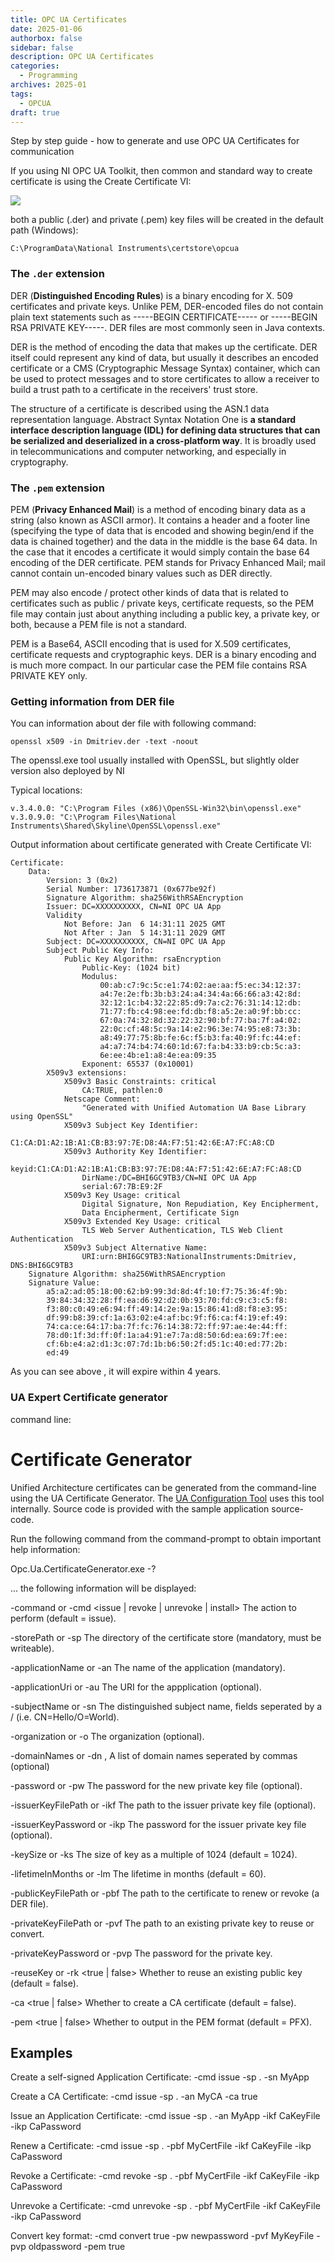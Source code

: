 ```yaml
---
title: OPC UA Certificates
date: 2025-01-06
authorbox: false
sidebar: false
description: OPC UA Certificates
categories:
  - Programming
archives: 2025-01
tags:
  - OPCUA
draft: true
---
```

Step by step guide - how to generate and use OPC UA Certificates for communication
<!--more-->

If you using NI OPC UA Toolkit, then common and standard way to create certificate is using the Create Certificate VI:

![](assets/create_cert_snippet.png)

both a public (.der) and private (.pem) key files will be created in the default path (Windows): 

```
C:\ProgramData\National Instruments\certstore\opcua
```

### The `.der` extension

DER (**Distinguished Encoding Rules**) is a binary encoding for X. 509 certificates and private keys. Unlike PEM, DER-encoded files do not contain plain text statements such as -----BEGIN CERTIFICATE----- or -----BEGIN RSA PRIVATE KEY-----. DER files are most commonly seen in Java contexts.

DER is the method of encoding the data that makes up the certificate. DER itself could represent any kind of data, but usually it describes an encoded certificate or a CMS (Cryptographic Message Syntax) container, which can be used to protect messages and to store certificates to allow a receiver to build a trust path to a certificate in the receivers' trust store.

The structure of a certificate is described using the ASN.1 data representation language. Abstract Syntax Notation One is **a standard interface description language (IDL) for defining data structures that can be serialized and deserialized in a cross-platform way**. It is broadly used in telecommunications and computer networking, and especially in cryptography.

### The `.pem` extension

PEM (**Privacy Enhanced Mail**) is a method of encoding binary data as a string (also known as ASCII armor). It contains a header and a footer line (specifying the type of data that is encoded and showing begin/end if the data is chained together) and the data in the middle is the base 64 data. In the case that it encodes a certificate it would simply contain the base 64 encoding of the DER certificate. PEM stands for Privacy Enhanced Mail; mail cannot contain un-encoded binary values such as DER directly.

PEM may also encode / protect other kinds of data that is related to certificates such as public / private keys, certificate requests, so the PEM file may contain just about anything including a public key, a private key, or both, because a PEM file is not a standard.

PEM is a Base64, ASCII encoding that is used for X.509 certificates, certificate requests and cryptographic keys. DER is a binary encoding and is much more compact. In our particular case the PEM file contains RSA PRIVATE KEY only.

### Getting information from DER file

You can information about der file with following command:

```
openssl x509 -in Dmitriev.der -text -noout
```

The openssl.exe tool usually installed with OpenSSL, but slightly older version also deployed by NI

Typical locations:

```
v.3.4.0.0: "C:\Program Files (x86)\OpenSSL-Win32\bin\openssl.exe"
v.3.0.9.0: "C:\Program Files\National Instruments\Shared\Skyline\OpenSSL\openssl.exe"
```

Output information about certificate generated with Create Certificate VI:

```
Certificate:
    Data:
        Version: 3 (0x2)
        Serial Number: 1736173871 (0x677be92f)
        Signature Algorithm: sha256WithRSAEncryption
        Issuer: DC=XXXXXXXXXX, CN=NI OPC UA App
        Validity
            Not Before: Jan  6 14:31:11 2025 GMT
            Not After : Jan  5 14:31:11 2029 GMT
        Subject: DC=XXXXXXXXXX, CN=NI OPC UA App
        Subject Public Key Info:
            Public Key Algorithm: rsaEncryption
                Public-Key: (1024 bit)
                Modulus:
                    00:ab:c7:9c:5c:e1:74:02:ae:aa:f5:ec:34:12:37:
                    a4:7e:2e:fb:3b:b3:24:a4:34:4a:66:66:a3:42:8d:
                    32:12:1c:b4:32:22:85:d9:7a:c2:76:31:14:12:db:
                    71:77:fb:c4:98:ee:fd:db:f8:a5:2e:a0:9f:bb:cc:
                    67:0a:74:32:8d:32:22:32:90:bf:77:ba:7f:a4:02:
                    22:0c:cf:48:5c:9a:14:e2:96:3e:74:95:e8:73:3b:
                    a8:49:77:75:8b:fe:6c:f5:b3:fa:40:9f:fc:44:ef:
                    a4:a7:74:b4:74:60:1d:67:fa:b4:33:b9:cb:5c:a3:
                    6e:ee:4b:e1:a8:4e:ea:09:35
                Exponent: 65537 (0x10001)
        X509v3 extensions:
            X509v3 Basic Constraints: critical
                CA:TRUE, pathlen:0
            Netscape Comment: 
                "Generated with Unified Automation UA Base Library using OpenSSL"
            X509v3 Subject Key Identifier: 
                C1:CA:D1:A2:1B:A1:CB:B3:97:7E:D8:4A:F7:51:42:6E:A7:FC:A8:CD
            X509v3 Authority Key Identifier: 
                keyid:C1:CA:D1:A2:1B:A1:CB:B3:97:7E:D8:4A:F7:51:42:6E:A7:FC:A8:CD
                DirName:/DC=BHI6GC9TB3/CN=NI OPC UA App
                serial:67:7B:E9:2F
            X509v3 Key Usage: critical
                Digital Signature, Non Repudiation, Key Encipherment,
                Data Encipherment, Certificate Sign
            X509v3 Extended Key Usage: critical
                TLS Web Server Authentication, TLS Web Client Authentication
            X509v3 Subject Alternative Name: 
                URI:urn:BHI6GC9TB3:NationalInstruments:Dmitriev, DNS:BHI6GC9TB3
    Signature Algorithm: sha256WithRSAEncryption
    Signature Value:
        a5:a2:ad:05:18:00:62:b9:99:3d:8d:4f:10:f7:75:36:4f:9b:
        39:84:34:32:28:ff:ea:d6:92:d2:0b:93:70:fd:c9:c3:c5:f8:
        f3:80:c0:49:e6:94:ff:49:14:2e:9a:15:86:41:d8:f8:e3:95:
        df:99:b8:39:cf:1a:63:02:e4:af:bc:9f:f6:ca:f4:19:ef:49:
        74:ca:ce:64:17:ba:7f:fc:76:14:38:72:ff:97:ae:4e:44:ff:
        78:d0:1f:3d:ff:0f:1a:a4:91:e7:7a:d8:50:6d:ea:69:7f:ee:
        cf:6b:e4:a2:d1:3c:07:7d:1b:b6:50:2f:d5:1c:40:ed:77:2b:
        ed:49
```

As you can see above , it will expire within 4 years.

### UA Expert Certificate generator

command line:

# Certificate Generator

Unified Architecture certificates can be generated from the command-line using the UA Certificate Generator. The [UA Configuration Tool](https://opcfoundation.github.io/UA-.NETStandard/help/ua_configuration_tool.htm) uses this tool internally. Source code is provided with the sample application source-code.

Run the following command from the command-prompt to obtain important help information:

Opc.Ua.CertificateGenerator.exe -?

 

... the following information will be displayed:

-command or -cmd <issue | revoke | unrevoke | install> The action to perform (default = issue).

-storePath or -sp <filepath>         The directory of the certificate store (mandatory, must be writeable).

-applicationName or -an <name>        The name of the application (mandatory).

-applicationUri or -au <uri>         The URI for the appplication (optional).

-subjectName or -sn <DN>           The distinguished subject name, fields seperated by a / (i.e. CN=Hello/O=World).

-organization or -o <name>          The organization (optional).

-domainNames or -dn <name>,<name>      A list of domain names seperated by commas (optional)

-password or -pw <password>         The password for the new private key file (optional).

-issuerKeyFilePath or -ikf <filepath>    The path to the issuer private key file (optional).

-issuerKeyPassword or -ikp <password>    The password for the issuer private key file (optional).

-keySize or -ks  <bits>           The size of key as a multiple of 1024 (default = 1024).

-lifetimeInMonths or -lm <months>      The lifetime in months (default = 60).

-publicKeyFilePath or -pbf <filepath>    The path to the certificate to renew or revoke (a DER file).

-privateKeyFilePath or -pvf <filepath>    The path to an existing private key to reuse or convert.

-privateKeyPassword or -pvp <password>    The password for the private key.

-reuseKey or -rk <true | false>       Whether to reuse an existing public key (default = false).

-ca <true | false>              Whether to create a CA certificate (default = false).

-pem <true | false>             Whether to output in the PEM format (default = PFX).

 

## Examples

Create a self-signed Application Certificate: -cmd issue -sp . -sn MyApp

Create a CA Certificate: -cmd issue -sp . -an MyCA -ca true

Issue an Application Certificate: -cmd issue -sp . -an MyApp -ikf CaKeyFile -ikp CaPassword

Renew a Certificate: -cmd issue -sp . -pbf MyCertFile -ikf CaKeyFile -ikp CaPassword

Revoke a Certificate: -cmd revoke -sp . -pbf MyCertFile -ikf CaKeyFile -ikp CaPassword

Unrevoke a Certificate: -cmd unrevoke -sp . -pbf MyCertFile -ikf CaKeyFile -ikp CaPassword

Convert key format: -cmd convert true -pw newpassword -pvf MyKeyFile -pvp oldpassword -pem true
